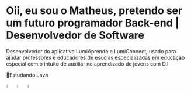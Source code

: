 # Oii, eu sou o Matheus, pretendo ser um futuro programador Back-end | Desenvolvedor de Software
<div>
Desenvolvedor do aplicativo LumiAprende e LumiConnect, usado para ajudar professores e educadores de escolas especializadas em educação especial com o intuito de auxiliar no aprendizado de jovens com D.I
  
</div>

📍Estudando Java 

  
<img width="5%" src="https://cdn.jsdelivr.net/gh/devicons/devicon@latest/icons/python/python-original.svg" /> <img width="5%" src="https://cdn.jsdelivr.net/gh/devicons/devicon@latest/icons/java/java-original.svg" /> <img width="5%" src="https://cdn.jsdelivr.net/gh/devicons/devicon@latest/icons/javascript/javascript-original.svg" />
